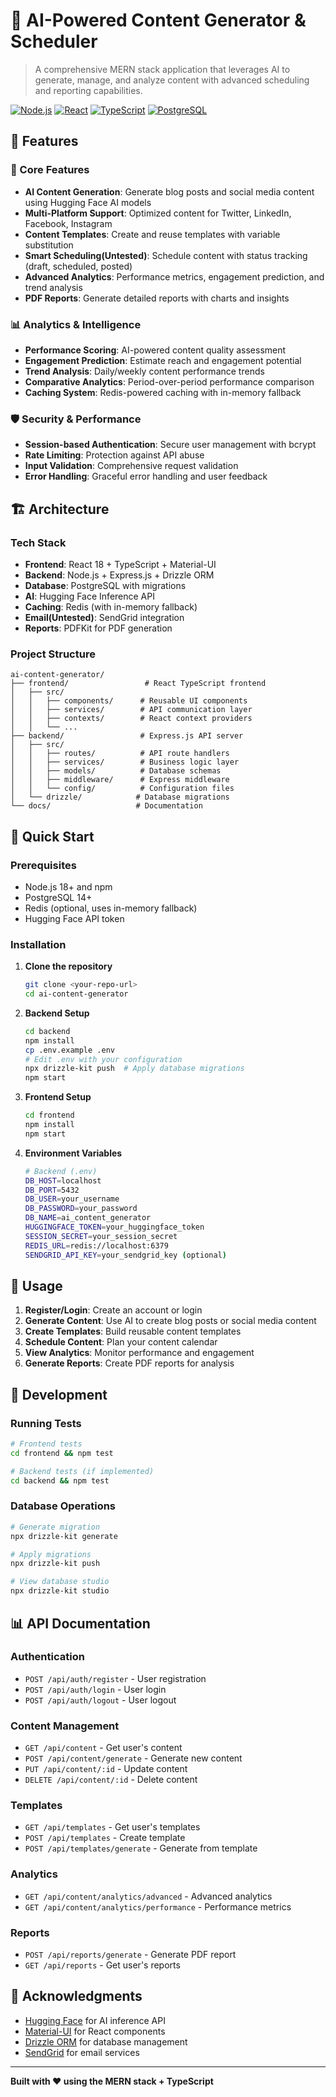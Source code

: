 # 🤖 AI-Powered Content Generator & Scheduler

> A comprehensive MERN stack application that leverages AI to generate, manage, and analyze content with advanced scheduling and reporting capabilities.

[![Node.js](https://img.shields.io/badge/Node.js-18+-green.svg)](https://nodejs.org/)
[![React](https://img.shields.io/badge/React-18+-blue.svg)](https://reactjs.org/)
[![TypeScript](https://img.shields.io/badge/TypeScript-5+-blue.svg)](https://www.typescriptlang.org/)
[![PostgreSQL](https://img.shields.io/badge/PostgreSQL-14+-blue.svg)](https://postgresql.org/)

## 🚀 Features

### 🎯 Core Features
- **AI Content Generation**: Generate blog posts and social media content using Hugging Face AI models
- **Multi-Platform Support**: Optimized content for Twitter, LinkedIn, Facebook, Instagram
- **Content Templates**: Create and reuse templates with variable substitution
- **Smart Scheduling(Untested)**: Schedule content with status tracking (draft, scheduled, posted)
- **Advanced Analytics**: Performance metrics, engagement prediction, and trend analysis
- **PDF Reports**: Generate detailed reports with charts and insights

### 📊 Analytics & Intelligence
- **Performance Scoring**: AI-powered content quality assessment
- **Engagement Prediction**: Estimate reach and engagement potential
- **Trend Analysis**: Daily/weekly content performance trends
- **Comparative Analytics**: Period-over-period performance comparison
- **Caching System**: Redis-powered caching with in-memory fallback

### 🛡️ Security & Performance
- **Session-based Authentication**: Secure user management with bcrypt
- **Rate Limiting**: Protection against API abuse
- **Input Validation**: Comprehensive request validation
- **Error Handling**: Graceful error handling and user feedback

## 🏗️ Architecture

### Tech Stack
- **Frontend**: React 18 + TypeScript + Material-UI
- **Backend**: Node.js + Express.js + Drizzle ORM
- **Database**: PostgreSQL with migrations
- **AI**: Hugging Face Inference API
- **Caching**: Redis (with in-memory fallback)
- **Email(Untested)**: SendGrid integration
- **Reports**: PDFKit for PDF generation

### Project Structure
```
ai-content-generator/
├── frontend/                 # React TypeScript frontend
│   ├── src/
│   │   ├── components/      # Reusable UI components
│   │   ├── services/        # API communication layer
│   │   ├── contexts/        # React context providers
│   │   └── ...
├── backend/                 # Express.js API server
│   ├── src/
│   │   ├── routes/          # API route handlers
│   │   ├── services/        # Business logic layer
│   │   ├── models/          # Database schemas
│   │   ├── middleware/      # Express middleware
│   │   └── config/          # Configuration files
│   └── drizzle/            # Database migrations
└── docs/                   # Documentation
```

## 🚀 Quick Start

### Prerequisites
- Node.js 18+ and npm
- PostgreSQL 14+
- Redis (optional, uses in-memory fallback)
- Hugging Face API token

### Installation

1. **Clone the repository**
   ```bash
   git clone <your-repo-url>
   cd ai-content-generator
   ```

2. **Backend Setup**
   ```bash
   cd backend
   npm install
   cp .env.example .env
   # Edit .env with your configuration
   npx drizzle-kit push  # Apply database migrations
   npm start
   ```

3. **Frontend Setup**
   ```bash
   cd frontend
   npm install
   npm start
   ```

4. **Environment Variables**
   ```bash
   # Backend (.env)
   DB_HOST=localhost
   DB_PORT=5432
   DB_USER=your_username
   DB_PASSWORD=your_password
   DB_NAME=ai_content_generator
   HUGGINGFACE_TOKEN=your_huggingface_token
   SESSION_SECRET=your_session_secret
   REDIS_URL=redis://localhost:6379
   SENDGRID_API_KEY=your_sendgrid_key (optional)
   ```

## 📱 Usage

1. **Register/Login**: Create an account or login
2. **Generate Content**: Use AI to create blog posts or social media content
3. **Create Templates**: Build reusable content templates
4. **Schedule Content**: Plan your content calendar
5. **View Analytics**: Monitor performance and engagement
6. **Generate Reports**: Create PDF reports for analysis

## 🔧 Development

### Running Tests
```bash
# Frontend tests
cd frontend && npm test

# Backend tests (if implemented)
cd backend && npm test
```

### Database Operations
```bash
# Generate migration
npx drizzle-kit generate

# Apply migrations
npx drizzle-kit push

# View database studio
npx drizzle-kit studio
```

## 📊 API Documentation

### Authentication
- `POST /api/auth/register` - User registration
- `POST /api/auth/login` - User login
- `POST /api/auth/logout` - User logout

### Content Management
- `GET /api/content` - Get user's content
- `POST /api/content/generate` - Generate new content
- `PUT /api/content/:id` - Update content
- `DELETE /api/content/:id` - Delete content

### Templates
- `GET /api/templates` - Get user's templates
- `POST /api/templates` - Create template
- `POST /api/templates/generate` - Generate from template

### Analytics
- `GET /api/content/analytics/advanced` - Advanced analytics
- `GET /api/content/analytics/performance` - Performance metrics

### Reports
- `POST /api/reports/generate` - Generate PDF report
- `GET /api/reports` - Get user's reports

## 🙏 Acknowledgments

- [Hugging Face](https://huggingface.co/) for AI inference API
- [Material-UI](https://mui.com/) for React components
- [Drizzle ORM](https://orm.drizzle.team/) for database management
- [SendGrid](https://sendgrid.com/) for email services
---

**Built with ❤️ using the MERN stack + TypeScript**
